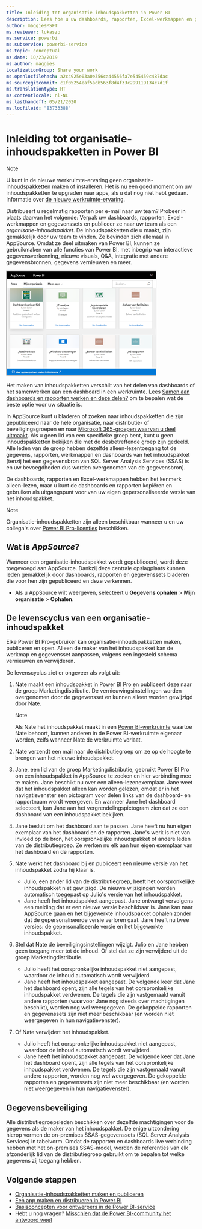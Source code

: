 ```yaml
---
title: Inleiding tot organisatie-inhoudspakketten in Power BI
description: Lees hoe u uw dashboards, rapporten, Excel-werkmappen en gegevenssets kunt verpakken in organisatie-inhoudspakketten die u met uw collega's kunt delen.
author: maggiesMSFT
ms.reviewer: lukaszp
ms.service: powerbi
ms.subservice: powerbi-service
ms.topic: conceptual
ms.date: 10/23/2019
ms.author: maggies
LocalizationGroup: Share your work
ms.openlocfilehash: a2c4925e03a0e356ca44556fa7e545459c487dac
ms.sourcegitcommit: c1f05254eaf5adb563f8d4f33c299119134c7d1f
ms.translationtype: HT
ms.contentlocale: nl-NL
ms.lasthandoff: 05/21/2020
ms.locfileid: "83733388"
---
```

# <a name="intro-to-organizational-content-packs-in-power-bi"></a>Inleiding tot organisatie-inhoudspakketten in Power BI
> [!NOTE]
> U kunt in de nieuwe werkruimte-ervaring geen organisatie-inhoudspakketten maken of installeren. Het is nu een goed moment om uw inhoudspakketten te upgraden naar apps, als u dat nog niet hebt gedaan. Informatie over [de nieuwe werkruimte-ervaring](service-create-the-new-workspaces.md).
> 

Distribueert u regelmatig rapporten per e-mail naar uw team? Probeer in plaats daarvan het volgende: Verpak uw dashboards, rapporten, Excel-werkmappen en gegevenssets en publiceer ze naar uw team als een *organisatie-inhoudspakket*. De inhoudspakketten die u maakt, zijn gemakkelijk door uw team te vinden. Ze bevinden zich allemaal in AppSource. Omdat ze deel uitmaken van Power BI, kunnen ze gebruikmaken van alle functies van Power BI, met inbegrip van interactieve gegevensverkenning, nieuwe visuals, Q&A, integratie met andere gegevensbronnen, gegevens vernieuwen en meer.

![](media/service-organizational-content-pack-introduction/power-bi-org-content-packs.png)

Het maken van inhoudspakketten verschilt van het delen van dashboards of het samenwerken aan een dashboard in een werkruimte. Lees [Samen aan dashboards en rapporten werken en deze delen?](service-how-to-collaborate-distribute-dashboards-reports.md) om te bepalen wat de beste optie voor uw situatie is. 

In AppSource kunt u bladeren of zoeken naar inhoudspakketten die zijn gepubliceerd naar de hele organisatie, naar distributie- of beveiligingsgroepen en naar [Microsoft 365-groepen waarvan u deel uitmaakt](https://support.office.com/article/Create-a-group-in-Office-365-7124dc4c-1de9-40d4-b096-e8add19209e9). Als u geen lid van een specifieke groep bent, kunt u geen inhoudspakketten bekijken die met de desbetreffende groep zijn gedeeld. Alle leden van de groep hebben dezelfde alleen-lezentoegang tot de gegevens, rapporten, werkmappen en dashboards van het inhoudspakket (tenzij het een gegevensbron van SQL Server Analysis Services (SSAS) is en uw bevoegdheden dus worden overgenomen van de gegevensbron).

De dashboards, rapporten en Excel-werkmappen hebben het kenmerk alleen-lezen, maar u kunt de dashboards en rapporten kopiëren en gebruiken als uitgangspunt voor van uw eigen gepersonaliseerde versie van het inhoudspakket.

> [!NOTE]
> Organisatie-inhoudspakketten zijn alleen beschikbaar wanneer u en uw collega's over [Power BI Pro-licenties](../fundamentals/service-features-license-type.md) beschikken.
> 
> 

## <a name="what-is-appsource"></a>Wat is *AppSource*?
Wanneer een organisatie-inhoudspakket wordt gepubliceerd, wordt deze toegevoegd aan AppSource.  Dankzij deze centrale opslagplaats kunnen leden gemakkelijk door dashboards, rapporten en gegevenssets bladeren die voor hen zijn gepubliceerd en deze verkennen.  

* Als u AppSource wilt weergeven, selecteert u **Gegevens ophalen** > **Mijn organisatie** > **Ophalen**.

## <a name="the-life-cycle-of-an-organizational-content-pack"></a>De levenscyclus van een organisatie-inhoudspakket
Elke Power BI Pro-gebruiker kan organisatie-inhoudspakketten maken, publiceren en open. Alleen de maker van het inhoudspakket kan de werkmap en gegevensset aanpassen, volgens een ingesteld schema vernieuwen en verwijderen.

De levenscyclus ziet er ongeveer als volgt uit:

1. Nate maakt een inhoudspakket in Power BI Pro en publiceert deze naar de groep Marketingdistributie. De vernieuwingsinstellingen worden overgenomen door de gegevensset en kunnen alleen worden gewijzigd door Nate.
   
   > [!NOTE]
   > Als Nate het inhoudspakket maakt in een [Power BI-werkruimte](service-create-distribute-apps.md) waartoe Nate behoort, kunnen anderen in de Power BI-werkruimte eigenaar worden, zelfs wanneer Nate de werkruimte verlaat.
   > 
   > 
2. Nate verzendt een mail naar de distributiegroep om ze op de hoogte te brengen van het nieuwe inhoudspakket.
3. Jane, een lid van de groep Marketingdistributie, gebruikt Power BI Pro om een inhoudspakket in AppSource te zoeken en hier verbinding mee te maken. Jane beschikt nu over een alleen-lezenexemplaar. Jane weet dat het inhoudspakket alleen kan worden gelezen, omdat er in het navigatievenster een pictogram voor delen links van de dashboard- en rapportnaam wordt weergeven. En wanneer Jane het dashboard selecteert, kan Jane aan het vergrendelingspictogram zien dat ze een dashboard van een inhoudspakket bekijken. 
4. Jane besluit om het dashboard aan te passen. Jane heeft nu hun eigen exemplaar van het dashboard en de rapporten. Jane's werk is niet van invloed op de bron, het oorspronkelijke inhoudspakket of andere leden van de distributiegroep. Ze werken nu elk aan hun eigen exemplaar van het dashboard en de rapporten.
5. Nate werkt het dashboard bij en publiceert een nieuwe versie van het inhoudspakket zodra hij klaar is.
   
   * Julio, een ander lid van de distributiegroep, heeft het oorspronkelijke inhoudspakket niet gewijzigd. De nieuwe wijzigingen worden automatisch toegepast op Julio's versie van het inhoudspakket.  
   * Jane heeft het inhoudspakket aangepast. Jane ontvangt vervolgens een melding dat er een nieuwe versie beschikbaar is.  Jane kan naar AppSource gaan en het bijgewerkte inhoudspakket ophalen zonder dat de gepersonaliseerde versie verloren gaat. Jane heeft nu twee versies: de gepersonaliseerde versie en het bijgewerkte inhoudspakket.
6. Stel dat Nate de beveiligingsinstellingen wijzigt. Julio en Jane hebben geen toegang meer tot de inhoud. Of stel dat ze zijn verwijderd uit de groep Marketingdistributie.
   
   * Julio heeft het oorspronkelijke inhoudspakket niet aangepast, waardoor de inhoud automatisch wordt verwijderd. 
   * Jane heeft het inhoudspakket aangepast. De volgende keer dat Jane het dashboard opent, zijn alle tegels van het oorspronkelijke inhoudspakket verdwenen. De tegels die zijn vastgemaakt vanuit andere rapporten (waarvoor Jane nog steeds over machtigingen beschikt), worden nog wel weergegeven. De gekoppelde rapporten en gegevenssets zijn niet meer beschikbaar (en worden niet weergegeven in hun navigatievenster).
7. Of Nate verwijdert het inhoudspakket.
   
   * Julio heeft het oorspronkelijke inhoudspakket niet aangepast, waardoor de inhoud automatisch wordt verwijderd. 
   * Jane heeft het inhoudspakket aangepast. De volgende keer dat Jane het dashboard opent, zijn alle tegels van het oorspronkelijke inhoudspakket verdwenen. De tegels die zijn vastgemaakt vanuit andere rapporten, worden nog wel weergegeven. De gekoppelde rapporten en gegevenssets zijn niet meer beschikbaar (en worden niet weergegeven in hun navigatievenster).

## <a name="data-security"></a>Gegevensbeveiliging
Alle distributiegroepsleden beschikken over dezelfde machtigingen voor de gegevens als de maker van het inhoudspakket. De enige uitzondering hierop vormen de on-premises SSAS-gegevenssets (SQL Server Analysis Services) in tabelvorm. Omdat de rapporten en dashboards live verbinding hebben met het on-premises SSAS-model, worden de referenties van elk afzonderlijk lid van de distributiegroep gebruikt om te bepalen tot welke gegevens zij toegang hebben.

## <a name="next-steps"></a>Volgende stappen
* [Organisatie-inhoudspakketten maken en publiceren](service-organizational-content-pack-create-and-publish.md)
* [Een app maken en distribueren in Power BI](service-create-distribute-apps.md) 
* [Basisconcepten voor ontwerpers in de Power BI-service](../fundamentals/service-basic-concepts.md)
* Hebt u nog vragen? [Misschien dat de Power BI-community het antwoord weet](https://community.powerbi.com/)
